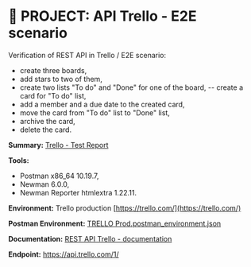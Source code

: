 # :file_folder: PROJECT: API Trello - E2E scenario
Verification of REST API in Trello / E2E scenario:
- create three boards,
- add stars to two of them,
- create two lists "To do" and "Done" for one of the board,
-- create a card for "To do" list,
- add a member and a due date to the created card,
- move the card from "To do" list to "Done" list,
- archive the card,
- delete the card.

**Summary:** [Trello - Test Report]()

**Tools:**
- Postman x86_64 10.19.7,
- Newman 6.0.0,
- Newman Reporter htmlextra 1.22.11.

**Environment:** Trello production [https://trello.com/](https://trello.com/)

**Postman Environment:** [TRELLO Prod.postman_environment.json]()

**Documentation:** [REST API Trello - documentation](https://developer.atlassian.com/cloud/trello/rest/api-group-boards/#api-boards-post)

**Endpoint:** https://api.trello.com/1/
